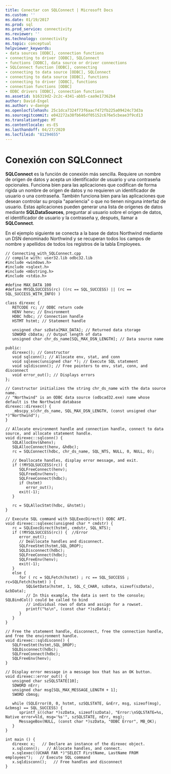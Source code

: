 ```yaml
---
title: Conectar con SQLConnect | Microsoft Docs
ms.custom: ''
ms.date: 01/19/2017
ms.prod: sql
ms.prod_service: connectivity
ms.reviewer: ''
ms.technology: connectivity
ms.topic: conceptual
helpviewer_keywords:
- data sources [ODBC], connection functions
- connecting to driver [ODBC], SQLConnect
- functions [ODBC], data source or driver connections
- SQLConnect function [ODBC], connecting
- connecting to data source [ODBC], SQLConnect
- connecting to data source [ODBC], functions
- connecting to driver [ODBC], functions
- connection functions [ODBC]
- ODBC drivers [ODBC], connection functions
ms.assetid: b16319d2-2c2c-4341-abb5-caa9e17362b4
author: David-Engel
ms.author: v-daenge
ms.openlocfilehash: 25c1dca7324f73f6aacf472fb225a09424c73d3a
ms.sourcegitcommit: e042272a38fb646df05152c676e5cbeae3f9cd13
ms.translationtype: MT
ms.contentlocale: es-ES
ms.lasthandoff: 04/27/2020
ms.locfileid: "81294655"
---
```

# <a name="connecting-with-sqlconnect"></a>Conexión con SQLConnect
**SQLConnect** es la función de conexión más sencilla. Requiere un nombre de origen de datos y acepta un identificador de usuario y una contraseña opcionales. Funciona bien para las aplicaciones que codifican de forma rígida un nombre de origen de datos y no requieren un identificador de usuario o una contraseña. También funciona bien para las aplicaciones que desean controlar su propia "apariencia" o que no tienen ninguna interfaz de usuario. Estas aplicaciones pueden generar una lista de orígenes de datos mediante **SQLDataSources**, preguntar al usuario sobre el origen de datos, el identificador de usuario y la contraseña y, después, llamar a **SQLConnect**.  
  
 En el ejemplo siguiente se conecta a la base de datos Northwind mediante un DSN denominado Northwind y se recuperan todos los campos de nombre y apellidos de todos los registros de la tabla Employees.  
  
```  
// Connecting_with_SQLConnect.cpp  
// compile with: user32.lib odbc32.lib  
#include <windows.h>  
#include <sqlext.h>  
#include <mbstring.h>  
#include <stdio.h>  
  
#define MAX_DATA 100  
#define MYSQLSUCCESS(rc) ((rc == SQL_SUCCESS) || (rc == SQL_SUCCESS_WITH_INFO) )  
  
class direxec {  
   RETCODE rc; // ODBC return code  
   HENV henv; // Environment     
   HDBC hdbc; // Connection handle  
   HSTMT hstmt; // Statement handle  
  
   unsigned char szData[MAX_DATA]; // Returned data storage  
   SDWORD cbData; // Output length of data  
   unsigned char chr_ds_name[SQL_MAX_DSN_LENGTH]; // Data source name  
  
public:  
   direxec(); // Constructor  
   void sqlconn(); // Allocate env, stat, and conn  
   void sqlexec(unsigned char *); // Execute SQL statement  
   void sqldisconn(); // Free pointers to env, stat, conn, and disconnect  
   void error_out(); // Displays errors  
};  
  
// Constructor initializes the string chr_ds_name with the data source name.  
// "Northwind" is an ODBC data source (odbcad32.exe) name whose default is the Northwind database  
direxec::direxec() {  
   _mbscpy_s(chr_ds_name, SQL_MAX_DSN_LENGTH, (const unsigned char *)"Northwind");  
}  
  
// Allocate environment handle and connection handle, connect to data source, and allocate statement handle.  
void direxec::sqlconn() {  
   SQLAllocEnv(&henv);  
   SQLAllocConnect(henv, &hdbc);  
   rc = SQLConnect(hdbc, chr_ds_name, SQL_NTS, NULL, 0, NULL, 0);  
  
   // Deallocate handles, display error message, and exit.  
   if (!MYSQLSUCCESS(rc)) {  
      SQLFreeConnect(henv);  
      SQLFreeEnv(henv);  
      SQLFreeConnect(hdbc);  
      if (hstmt)  
         error_out();  
      exit(-1);  
   }  
  
   rc = SQLAllocStmt(hdbc, &hstmt);  
}  
  
// Execute SQL command with SQLExecDirect() ODBC API.  
void direxec::sqlexec(unsigned char * cmdstr) {  
   rc = SQLExecDirect(hstmt, cmdstr, SQL_NTS);  
   if (!MYSQLSUCCESS(rc)) {  //Error  
      error_out();  
      // Deallocate handles and disconnect.  
      SQLFreeStmt(hstmt,SQL_DROP);  
      SQLDisconnect(hdbc);  
      SQLFreeConnect(hdbc);  
      SQLFreeEnv(henv);  
      exit(-1);  
   }  
   else {  
      for ( rc = SQLFetch(hstmt) ; rc == SQL_SUCCESS ; rc=SQLFetch(hstmt) ) {  
         SQLGetData(hstmt, 1, SQL_C_CHAR, szData, sizeof(szData), &cbData);  
         // In this example, the data is sent to the console; SQLBindCol() could be called to bind   
         // individual rows of data and assign for a rowset.  
         printf("%s\n", (const char *)szData);  
      }  
   }  
}  
  
// Free the statement handle, disconnect, free the connection handle, and free the environment handle.  
void direxec::sqldisconn() {  
   SQLFreeStmt(hstmt,SQL_DROP);  
   SQLDisconnect(hdbc);  
   SQLFreeConnect(hdbc);  
   SQLFreeEnv(henv);  
}  
  
// Display error message in a message box that has an OK button.  
void direxec::error_out() {  
   unsigned char szSQLSTATE[10];  
   SDWORD nErr;  
   unsigned char msg[SQL_MAX_MESSAGE_LENGTH + 1];  
   SWORD cbmsg;  
  
   while (SQLError(0, 0, hstmt, szSQLSTATE, &nErr, msg, sizeof(msg), &cbmsg) == SQL_SUCCESS) {  
      sprintf_s((char *)szData, sizeof(szData), "Error:\nSQLSTATE=%s, Native error=%ld, msg='%s'", szSQLSTATE, nErr, msg);  
      MessageBox(NULL, (const char *)szData, "ODBC Error", MB_OK);  
   }  
}  
  
int main () {  
   direxec x;   // Declare an instance of the direxec object.  
   x.sqlconn();   // Allocate handles, and connect.  
   x.sqlexec((UCHAR FAR *)"SELECT FirstName, LastName FROM employees");   // Execute SQL command  
   x.sqldisconn();   // Free handles and disconnect  
}  
```
